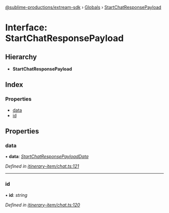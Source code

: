 [@sublime-productions/extream-sdk](../README.md) › [Globals](../globals.md) › [StartChatResponsePayload](startchatresponsepayload.md)

# Interface: StartChatResponsePayload

## Hierarchy

* **StartChatResponsePayload**

## Index

### Properties

* [data](startchatresponsepayload.md#data)
* [id](startchatresponsepayload.md#id)

## Properties

###  data

• **data**: *[StartChatResponsePayloadData](startchatresponsepayloaddata.md)*

*Defined in [itinerary-item/chat.ts:121](https://github.com/Extream-SaaS/ex-sdk/blob/bef9da7/src/itinerary-item/chat.ts#L121)*

___

###  id

• **id**: *string*

*Defined in [itinerary-item/chat.ts:120](https://github.com/Extream-SaaS/ex-sdk/blob/bef9da7/src/itinerary-item/chat.ts#L120)*
